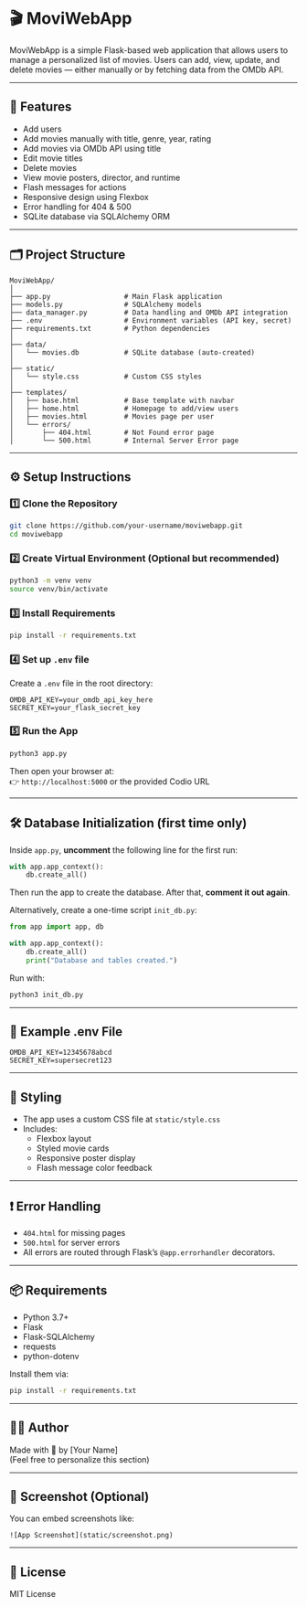 # 🎬 MoviWebApp

MoviWebApp is a simple Flask-based web application that allows users to manage a personalized list of movies. Users can add, view, update, and delete movies — either manually or by fetching data from the OMDb API.

---

## 🚀 Features

- Add users
- Add movies manually with title, genre, year, rating
- Add movies via OMDb API using title
- Edit movie titles
- Delete movies
- View movie posters, director, and runtime
- Flash messages for actions
- Responsive design using Flexbox
- Error handling for 404 & 500
- SQLite database via SQLAlchemy ORM

---

## 🗂️ Project Structure

```
MoviWebApp/
│
├── app.py                  # Main Flask application
├── models.py               # SQLAlchemy models
├── data_manager.py         # Data handling and OMDb API integration
├── .env                    # Environment variables (API key, secret)
├── requirements.txt        # Python dependencies
│
├── data/
│   └── movies.db           # SQLite database (auto-created)
│
├── static/
│   └── style.css           # Custom CSS styles
│
├── templates/
│   ├── base.html           # Base template with navbar
│   ├── home.html           # Homepage to add/view users
│   ├── movies.html         # Movies page per user
│   └── errors/
│       ├── 404.html        # Not Found error page
│       └── 500.html        # Internal Server Error page
```

---

## ⚙️ Setup Instructions

### 1️⃣ Clone the Repository

```bash
git clone https://github.com/your-username/moviwebapp.git
cd moviwebapp
```

### 2️⃣ Create Virtual Environment (Optional but recommended)

```bash
python3 -m venv venv
source venv/bin/activate
```

### 3️⃣ Install Requirements

```bash
pip install -r requirements.txt
```

### 4️⃣ Set up `.env` file

Create a `.env` file in the root directory:

```env
OMDB_API_KEY=your_omdb_api_key_here
SECRET_KEY=your_flask_secret_key
```

### 5️⃣ Run the App

```bash
python3 app.py
```

Then open your browser at:  
👉 `http://localhost:5000` or the provided Codio URL

---

## 🛠️ Database Initialization (first time only)

Inside `app.py`, **uncomment** the following line for the first run:

```python
with app.app_context():
    db.create_all()
```

Then run the app to create the database. After that, **comment it out again**.

Alternatively, create a one-time script `init_db.py`:

```python
from app import app, db

with app.app_context():
    db.create_all()
    print("Database and tables created.")
```

Run with:

```bash
python3 init_db.py
```

---

## 🧪 Example .env File

```env
OMDB_API_KEY=12345678abcd
SECRET_KEY=supersecret123
```

---

## 🎨 Styling

- The app uses a custom CSS file at `static/style.css`
- Includes:
  - Flexbox layout
  - Styled movie cards
  - Responsive poster display
  - Flash message color feedback

---

## ❗ Error Handling

- `404.html` for missing pages
- `500.html` for server errors
- All errors are routed through Flask’s `@app.errorhandler` decorators.

---

## 📦 Requirements

- Python 3.7+
- Flask
- Flask-SQLAlchemy
- requests
- python-dotenv

Install them via:

```bash
pip install -r requirements.txt
```

---

## 👨‍💻 Author

Made with 💚 by [Your Name]  
(Feel free to personalize this section)

---

## 📸 Screenshot (Optional)

You can embed screenshots like:

```
![App Screenshot](static/screenshot.png)
```

---

## 📜 License

MIT License
